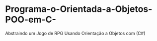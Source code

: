 # Programa-o-Orientada-a-Objetos-POO-em-C-
 Abstraindo um Jogo de RPG Usando Orientação a Objetos com (C#)
